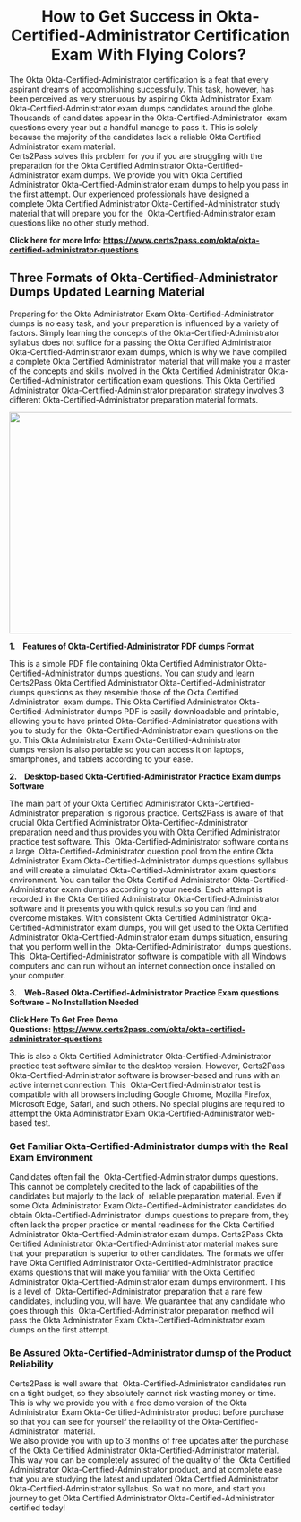 <h1 style="text-align: center;"><strong>How to Get Success in Okta-Certified-Administrator Certification Exam With Flying Colors? </strong></h1>

<p>The Okta Okta-Certified-Administrator certification is a feat that every aspirant dreams of accomplishing successfully. This task, however, has been perceived as very strenuous by aspiring Okta Administrator Exam Okta-Certified-Administrator exam dumps candidates around the globe. Thousands of candidates appear in the Okta-Certified-Administrator  exam questions every year but a handful manage to pass it. This is solely because the majority of the candidates lack a reliable Okta Certified Administrator exam material. <br />
Certs2Pass solves this problem for you if you are struggling with the preparation for the Okta Certified Administrator Okta-Certified-Administrator exam dumps. We provide you with Okta Certified Administrator Okta-Certified-Administrator exam dumps to help you pass in the first attempt. Our experienced professionals have designed a complete Okta Certified Administrator Okta-Certified-Administrator study material that will prepare you for the  Okta-Certified-Administrator exam questions like no other study method. </p>

<p><strong>Click here for more Info: <a href="https://www.certs2pass.com/okta/okta-certified-administrator-questions">https://www.certs2pass.com/okta/okta-certified-administrator-questions</a></strong></p>

<h2><strong>Three Formats of Okta-Certified-Administrator Dumps Updated Learning Material</strong></h2>

<p>Preparing for the Okta Administrator Exam Okta-Certified-Administrator  dumps is no easy task, and your preparation is influenced by a variety of factors. Simply learning the concepts of the Okta-Certified-Administrator  syllabus does not suffice for a passing the Okta Certified Administrator Okta-Certified-Administrator exam dumps, which is why we have compiled a complete Okta Certified Administrator material that will make you a master of the concepts and skills involved in the Okta Certified Administrator Okta-Certified-Administrator certification exam questions. This Okta Certified Administrator Okta-Certified-Administrator preparation strategy involves 3 different Okta-Certified-Administrator preparation material formats. </p>

<p style="text-align: center;"><img src="https://i.ibb.co/KqxymRr/161103-143.jpg" style="height: 394px; width: 700px;" /></p>

<p><strong>1.    Features of Okta-Certified-Administrator PDF dumps Format</strong></p>

<p>This is a simple PDF file containing Okta Certified Administrator Okta-Certified-Administrator dumps questions. You can study and learn Certs2Pass Okta Certified Administrator Okta-Certified-Administrator dumps questions as they resemble those of the Okta Certified Administrator  exam dumps. This Okta Certified Administrator Okta-Certified-Administrator dumps PDF is easily downloadable and printable, allowing you to have printed Okta-Certified-Administrator questions with you to study for the  Okta-Certified-Administrator exam questions on the go. This Okta Administrator Exam Okta-Certified-Administrator dumps version is also portable so you can access it on laptops, smartphones, and tablets according to your ease.</p>

<p><strong>2.    Desktop-based Okta-Certified-Administrator Practice Exam dumps Software</strong></p>

<p>The main part of your Okta Certified Administrator Okta-Certified-Administrator preparation is rigorous practice. Certs2Pass is aware of that crucial Okta Certified Administrator Okta-Certified-Administrator preparation need and thus provides you with Okta Certified Administrator practice test software. This  Okta-Certified-Administrator software contains a large  Okta-Certified-Administrator question pool from the entire Okta Administrator Exam Okta-Certified-Administrator dumps questions syllabus and will create a simulated Okta-Certified-Administrator exam questions environment. You can tailor the Okta Certified Administrator Okta-Certified-Administrator exam dumps according to your needs. Each attempt is recorded in the Okta Certified Administrator Okta-Certified-Administrator software and it presents you with quick results so you can find and overcome mistakes. With consistent Okta Certified Administrator Okta-Certified-Administrator exam dumps, you will get used to the Okta Certified Administrator Okta-Certified-Administrator exam dumps situation, ensuring that you perform well in the  Okta-Certified-Administrator  dumps questions. This  Okta-Certified-Administrator software is compatible with all Windows computers and can run without an internet connection once installed on your computer. </p>

<p><strong>3.    Web-Based Okta-Certified-Administrator Practice Exam questions Software – No Installation Needed</strong></p>

<p><strong>Click Here To Get Free Demo Questions: <a href="https://www.certs2pass.com/okta/okta-certified-administrator-questions">https://www.certs2pass.com/okta/okta-certified-administrator-questions</a></strong></p>

<p>This is also a Okta Certified Administrator Okta-Certified-Administrator practice test software similar to the desktop version. However, Certs2Pass  Okta-Certified-Administrator software is browser-based and runs with an active internet connection. This  Okta-Certified-Administrator test is compatible with all browsers including Google Chrome, Mozilla Firefox, Microsoft Edge, Safari, and such others. No special plugins are required to attempt the Okta Administrator Exam Okta-Certified-Administrator web-based test. </p>

<h3><strong>Get Familiar Okta-Certified-Administrator dumps with the Real Exam Environment</strong></h3>

<p>Candidates often fail the  Okta-Certified-Administrator dumps questions. This cannot be completely credited to the lack of capabilities of the candidates but majorly to the lack of  reliable preparation material. Even if some Okta Administrator Exam Okta-Certified-Administrator candidates do obtain Okta-Certified-Administrator  dumps questions to prepare from, they often lack the proper practice or mental readiness for the Okta Certified Administrator Okta-Certified-Administrator exam dumps. Certs2Pass Okta Certified Administrator Okta-Certified-Administrator material makes sure that your preparation is superior to other candidates. The formats we offer have Okta Certified Administrator Okta-Certified-Administrator practice exams questions that will make you familiar with the Okta Certified Administrator Okta-Certified-Administrator exam dumps environment. This is a level of  Okta-Certified-Administrator preparation that a rare few candidates, including you, will have. We guarantee that any candidate who goes through this  Okta-Certified-Administrator preparation method will pass the Okta Administrator Exam Okta-Certified-Administrator exam dumps on the first attempt. </p>

<h3><strong>Be Assured Okta-Certified-Administrator dumsp of the Product Reliability</strong></h3>

<p>Certs2Pass is well aware that  Okta-Certified-Administrator candidates run on a tight budget, so they absolutely cannot risk wasting money or time. This is why we provide you with a free demo version of the Okta Administrator Exam Okta-Certified-Administrator product before purchase so that you can see for yourself the reliability of the Okta-Certified-Administrator  material. <br />
We also provide you with up to 3 months of free updates after the purchase of the Okta Certified Administrator Okta-Certified-Administrator material. This way you can be completely assured of the quality of the  Okta Certified Administrator Okta-Certified-Administrator product, and at complete ease that you are studying the latest and updated Okta Certified Administrator Okta-Certified-Administrator syllabus. So wait no more, and start you journey to get Okta Certified Administrator Okta-Certified-Administrator certified today!</p>
